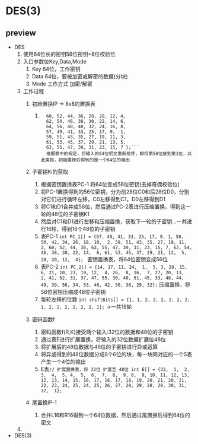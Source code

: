 # DES(3)

## preview

- DES
  1. 使用64位长的密钥56位密钥+8位校验位
  2. 入口参数位Key,Data,Mode
     1. Key 64位，工作密钥
     2. Data 64位，要被加密或解密的数据(分块)
     3. Mode 工作方式 加密/解密
  3. 工作过程
     1. 初始置换IP -> 8x8的置换表
        1. ```int IP[] = { 58, 50, 42, 34, 26, 18,10,2,
			 60, 52, 44, 36, 28, 20, 12, 4,
			 62, 54, 46, 38, 30, 22, 14, 6,
			 64, 56, 48, 40, 32, 24, 16, 8,
			 57, 49, 41, 33, 25, 17, 9,  1,
			 59, 51, 43, 35, 27, 19, 11, 3,
			 61, 53, 45, 37, 29, 21, 13, 5,
			 63, 55, 47, 39, 31, 23, 15, 7 };```
             根据表中的规定，将输入的64位明文重新排序，即将第58位放到第1位，以此类推，初始置换后得到的是一个64位的输出

     2. 子密钥Ki的获取
        1. 根据密钥置换表PC-1 将64位变成56位密钥(去掉奇偶校验位)
        2. 将PC-1置换得到的56位密钥，分为前28位C0和后28位D0，分别对它们进行循环左移，C0左移得到C1，D0左移得到D1
        3. 将C1和D1合并成56位，然后通过PC-2表进行压缩置换，得到这一轮的48位的子密钥K1
        4. 然后对C1和D1进行左移和压缩置换，获取下一轮的子密钥...一共进行16轮，得到16个48位的子密钥
        5. 表PC-1 ```int PC_1[] = {57, 49, 41, 33, 25, 17, 9,
			   1, 58, 50, 42, 34, 26, 18,
			  10,  2, 59, 51, 43, 35, 27,
			  19, 11,  3, 60, 52, 44, 36,
			  63, 55, 47, 39, 31, 23, 15,
			   7, 62, 54, 46, 38, 30, 22,
			  14,  6, 61, 53, 45, 37, 29,
			  21, 13,  5, 28, 20, 12,  4}; ```
              密钥置换表，将64位密钥变成56位
        6. 表PC-2  ```int PC_2[] = {14, 17, 11, 24,  1,  5,
			   3, 28, 15,  6, 21, 10,
			  23, 19, 12,  4, 26,  8,
			  16,  7, 27, 20, 13,  2,
			  41, 52, 31, 37, 47, 55,
			  30, 40, 51, 45, 33, 48,
			  44, 49, 39, 56, 34, 53,
			  46, 42, 50, 36, 29, 32};```
              压缩置换，将56位密钥压缩成48位子密钥
        7. 每轮左移的位数 `int shiftBits[] = {1, 1, 2, 2, 2, 2, 2, 2, 1, 2, 2, 2, 2, 2, 2, 1};` ->一共16轮

     3. 密码函数f
        1. 密码函数f(R,K)接受两个输入:32位的数据和48位的子密钥
        2. 通过表E进行扩展置换，将输入的32位数据扩展位48位
        3. 将扩展后的48位数据与48位的子密钥进行异或运算
        4. 将异或得到的48位数据分成8个6位的块，每一块同对应的一个S表产生一个4位的输出
        5. E表```// 扩展置换表，将 32位 扩展至 48位
int E[] = {32,  1,  2,  3,  4,  5,
		    4,  5,  6,  7,  8,  9,
		    8,  9, 10, 11, 12, 13,
		   12, 13, 14, 15, 16, 17,
		   16, 17, 18, 19, 20, 21,
		   20, 21, 22, 23, 24, 25,
		   24, 25, 26, 27, 28, 29,
		   28, 29, 30, 31, 32,  1};```
         
     4. 尾置换IP-1
        1. 合并L16和R16得到一个64位数据，然后通过尾置换后得到64位的密文
  1. 
- DES(3)